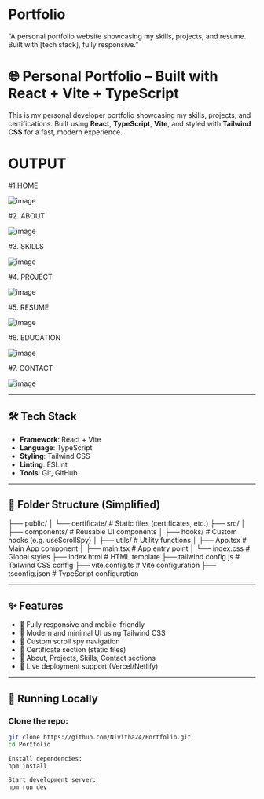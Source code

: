 # Portfolio
“A personal portfolio website showcasing my skills, projects, and resume. Built with [tech stack], fully responsive.”

# 🌐 Personal Portfolio – Built with React + Vite + TypeScript

This is my personal developer portfolio showcasing my skills, projects, and certifications. Built using **React**, **TypeScript**, **Vite**, and styled with **Tailwind CSS** for a fast, modern experience.

# OUTPUT

#1.HOME

![image](https://github.com/user-attachments/assets/ed725a8b-49ad-4e9f-a00b-ac21a325d60d)

#2. ABOUT

![image](https://github.com/user-attachments/assets/0ef59b95-ace7-4b4c-b8a5-99fdb8792c59)


#3. SKILLS

![image](https://github.com/user-attachments/assets/b6d874a1-2241-4f45-8029-6ae4ec52532d)

#4. PROJECT

![image](https://github.com/user-attachments/assets/1764e504-d781-477d-9c59-ebe752394bc4)

#5. RESUME

![image](https://github.com/user-attachments/assets/169298f3-f1e6-4110-9f1a-c95134365b58)

#6. EDUCATION

![image](https://github.com/user-attachments/assets/1e35cca5-ae68-41f9-9d35-08156a35f94b)

#7. CONTACT

![image](https://github.com/user-attachments/assets/2f8286bd-738d-4f3d-919e-1c5b1fcf0b14)


---

## 🛠️ Tech Stack

- **Framework**: React + Vite
- **Language**: TypeScript
- **Styling**: Tailwind CSS
- **Linting**: ESLint
- **Tools**: Git, GitHub

---

## 📁 Folder Structure (Simplified)

├── public/
│ └── certificate/ # Static files (certificates, etc.)
├── src/
│ ├── components/ # Reusable UI components
│ ├── hooks/ # Custom hooks (e.g. useScrollSpy)
│ ├── utils/ # Utility functions
│ ├── App.tsx # Main App component
│ ├── main.tsx # App entry point
│ └── index.css # Global styles
├── index.html # HTML template
├── tailwind.config.js # Tailwind CSS config
├── vite.config.ts # Vite configuration
├── tsconfig.json # TypeScript configuration


---

## ✨ Features

- 📱 Fully responsive and mobile-friendly
- 🎨 Modern and minimal UI using Tailwind CSS
- 🧠 Custom scroll spy navigation
- 📜 Certificate section (static files)
- 📄 About, Projects, Skills, Contact sections
- 🔗 Live deployment support (Vercel/Netlify)

---

## 🧪 Running Locally

### Clone the repo:

```bash
git clone https://github.com/Nivitha24/Portfolio.git
cd Portfolio

Install dependencies:
npm install

Start development server:
npm run dev

